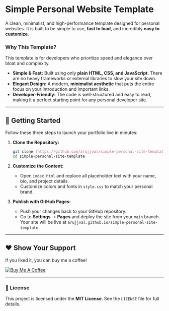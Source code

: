 # Simple Personal Website Template

A clean, minimalist, and high-performance template designed for personal websites. It is built to be simple to use, **fast to load**, and incredibly **easy to customize**.

### Why This Template?

This template is for developers who prioritize speed and elegance over bloat and complexity.

* **Simple & Fast:** Built using only **plain HTML, CSS, and JavaScript**. There are no heavy frameworks or external libraries to slow your site down.
* **Elegant Design:** A modern, **minimalist aesthetic** that puts the entire focus on your introduction and important links.
* **Developer-Friendly:** The code is well-structured and easy to read, making it a perfect starting point for any personal developer site.

---

## 🚀 Getting Started

Follow these three steps to launch your portfolio live in minutes:

1.  **Clone the Repository:**
    ```bash
    git clone [https://github.com/arujjval/simple-personal-site-template.git](https://github.com/arujjval/simple-personal-site-template.git)
    cd simple-personal-site-template
    ```

2.  **Customize the Content:**
    * Open `index.html` and replace all placeholder text with your name, bio, and project details.
    * Customize colors and fonts in `style.css` to match your personal brand.

3.  **Publish with GitHub Pages:**
    * Push your changes back to your GitHub repository.
    * Go to **Settings** $\rightarrow$ **Pages** and deploy the site from your `main` branch. Your site will be live at `arujjval.github.io/simple-personal-site-template`.

---

## ❤️ Show Your Support

If you liked it, you can buy me a coffee!

[![Buy Me A Coffee](https://img.buymeacoffee.com/button-api/?text=Buy%20me%20a%20coffee&emoji=&slug=arujjval&button_colour=FFDD00&font_colour=000000&font_family=Lato&outline_colour=000000&coffee_colour=ffffff)](https://www.buymeacoffee.com/arujjval)

---

### 📄 License

This project is licensed under the **MIT License**. See the `LICENSE` file for full details.
